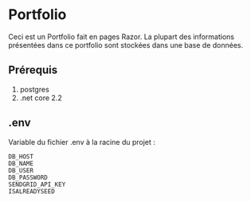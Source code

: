 # Portfolio

Ceci est un Portfolio fait en pages Razor.
La plupart des informations présentées dans ce portfolio sont stockées dans une base de données.

## Prérequis

1. postgres
2. .net core 2.2

## .env

Variable du fichier .env à la racine du projet :

```
DB_HOST
DB_NAME
DB_USER
DB_PASSWORD
SENDGRID_API_KEY
ISALREADYSEED
```